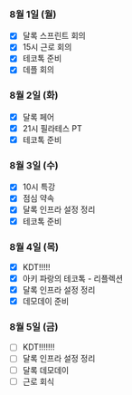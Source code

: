 ### 8월 1일 (월)
- [x] 달록 스프린트 회의
- [x] 15시 근로 회의
- [x] 테코톡 준비
- [x] 데플 회의

### 8월 2일 (화)
- [x] 달록 페어
- [x] 21시 필라테스 PT
- [x] 테코톡 준비

### 8월 3일 (수)
- [x] 10시 특강
- [x] 점심 약속
- [x] 달록 인프라 설정 정리
- [x] 테코톡 준비

### 8월 4일 (목)
- [x] KDT!!!!!
- [x] 아키 파랑의 테코톡 - 리플렉션
- [x] 달록 인프라 설정 정리
- [x] 데모데이 준비

### 8월 5일 (금)
- [ ] KDT!!!!!!!
- [ ] 달록 인프라 설정 정리
- [ ] 달록 데모데이
- [ ] 근로 회식
